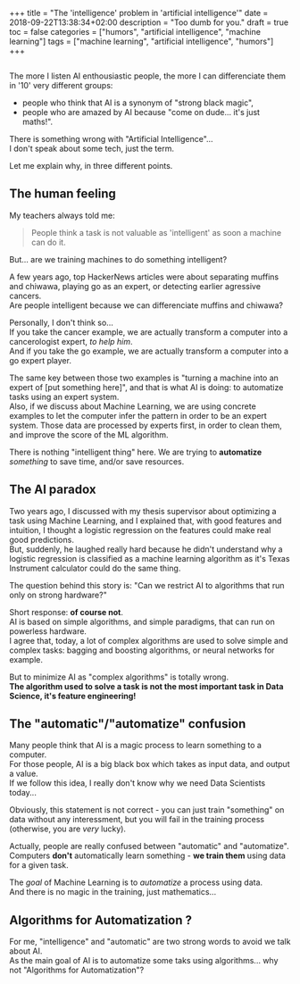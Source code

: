 +++
title = "The 'intelligence' problem in 'artificial intelligence'"
date = 2018-09-22T13:38:34+02:00
description = "Too dumb for you."
draft = true
toc = false
categories = ["humors", "artificial intelligence", "machine learning"]
tags = ["machine learning", "artificial intelligence", "humors"]
+++

<center>
<img src="/bpg/intelligence_problem.bpg" alt="XKCD - Artificial Intelligence" width="400" height="00">
</center>

The more I listen AI enthousiastic people, the more I can differenciate them in '10' very different groups:  
* people who think that AI is a synonym of "strong black magic",  
* people who are amazed by AI because "come on dude... it's just maths!".

There is something wrong with "Artificial Intelligence"...  
I don't speak about some tech, just the term.

Let me explain why, in three different points.

## The human feeling

My teachers always told me:
> People think a task is not valuable as 'intelligent' as soon a machine can do it.

But... are we training machines to do something intelligent?

A few years ago, top HackerNews articles were about separating muffins and chiwawa,
playing go as an expert, or detecting earlier agressive cancers.  
Are people intelligent because we can differenciate muffins and chiwawa?

Personally, I don't think so...  
If you take the cancer example, we are actually transform a computer into a cancerologist expert, *to help him*.  
And if you take the go example, we are actually transform a computer into a go expert player.

The same key between those two examples is "turning a machine into an expert of [put something here]", and that is what
AI is doing: to automatize tasks using an expert system.  
Also, if we discuss about Machine Learning, we are using concrete examples to let the computer infer the pattern in order
to be an expert system.
Those data are processed by experts first, in order to clean them, and improve the score of the ML algorithm.

There is nothing "intelligent thing" here.
We are trying to **automatize** _something_ to save time, and/or save resources.

## The AI paradox

Two years ago, I discussed with my thesis supervisor about optimizing a task using Machine Learning, and I explained
that, with good features and intuition, I thought a logistic regression on the features could make real good predictions.  
But, suddenly, he laughed really hard because he didn't understand why a logistic regression is classified as a machine learning algorithm as it's Texas Instrument
calculator could do the same thing.

The question behind this story is: "Can we restrict AI to algorithms that run only on strong hardware?"

Short response: **of course not**.  
AI is based on simple algorithms, and simple paradigms, that can run on powerless hardware.  
I agree that, today, a lot of complex algorithms are used to solve simple and complex
tasks: bagging and boosting algorithms, or neural networks for example.

But to minimize AI as "complex algorithms" is totally wrong.  
**The algorithm used to solve a task is not the most important task in Data Science, it's feature engineering!**

## The "automatic"/"automatize" confusion

Many people think that AI is a magic process to learn something to a computer.  
For those people, AI is a big black box which takes as input data, and output a value.  
If we follow this idea, I really don't know why we need Data Scientists today...

Obviously, this statement is not correct - you can just train "something" on data without any interessment, but you will fail in the training process (otherwise, you are *very* lucky).

Actually, people are really confused between "automatic" and "automatize".  
Computers **don't** automatically learn something - **we train them** using data for a given task.

The *goal* of Machine Learning is to *automatize* a process using data.  
And there is no magic in the training, just mathematics...

## Algorithms for Automatization ?

For me, "intelligence" and "automatic" are two strong words to avoid we talk about AI.  
As the main goal of AI is to automatize some taks using algorithms... why not "Algorithms for Automatization"? 

